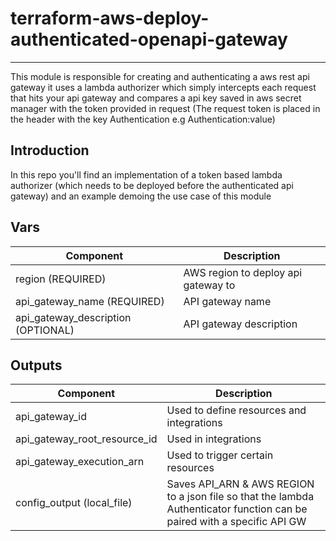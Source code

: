 <!-- markdownlint-disable -->
# terraform-aws-deploy-authenticated-openapi-gateway

---
This module is responsible for creating and authenticating a aws rest api gateway
it uses a lambda authorizer which simply intercepts each request that hits your api gateway and compares a api key saved in aws secret manager with the token provided
in request (The request token is placed in the header with the key Authentication e.g Authentication:value)


## Introduction
In this repo you'll find an implementation of a token based lambda authorizer (which needs to be deployed before 
the authenticated api gateway) and an example demoing the use case of this module  

## Vars

| Component                          | Description                         |
|------------------------------------|-------------------------------------|
| region (REQUIRED)                  | AWS region to deploy api gateway to |
| api_gateway_name (REQUIRED)        | API gateway name                    |
| api_gateway_description (OPTIONAL) | API gateway description             |

## Outputs

| Component                    | Description                                                                                                              |
|------------------------------|--------------------------------------------------------------------------------------------------------------------------|
| api_gateway_id               | Used to define resources and integrations                                                                                |
| api_gateway_root_resource_id | Used in integrations                                                                                                     |
| api_gateway_execution_arn    | Used to trigger certain resources                                                                                      |
| config_output (local_file)   | Saves API_ARN & AWS REGION to a json file so that the lambda Authenticator function can be paired with a specific API GW |



